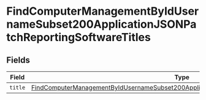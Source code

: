 # FindComputerManagementByIdUsernameSubset200ApplicationJSONPatchReportingSoftwareTitles


## Fields

| Field                                                                                                                                                                                                                 | Type                                                                                                                                                                                                                  | Required                                                                                                                                                                                                              | Description                                                                                                                                                                                                           |
| --------------------------------------------------------------------------------------------------------------------------------------------------------------------------------------------------------------------- | --------------------------------------------------------------------------------------------------------------------------------------------------------------------------------------------------------------------- | --------------------------------------------------------------------------------------------------------------------------------------------------------------------------------------------------------------------- | --------------------------------------------------------------------------------------------------------------------------------------------------------------------------------------------------------------------- |
| `title`                                                                                                                                                                                                               | [FindComputerManagementByIdUsernameSubset200ApplicationJSONPatchReportingSoftwareTitlesTitle](../../models/operations/findcomputermanagementbyidusernamesubset200applicationjsonpatchreportingsoftwaretitlestitle.md) | :heavy_minus_sign:                                                                                                                                                                                                    | N/A                                                                                                                                                                                                                   |
